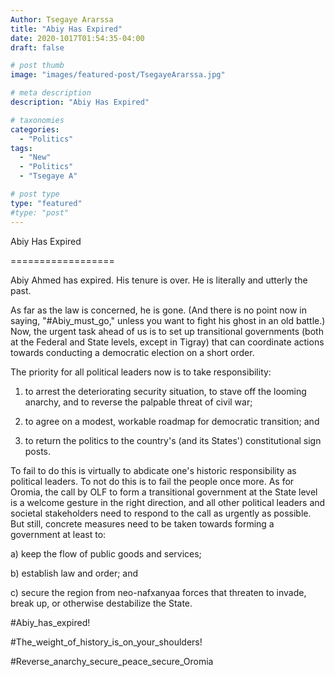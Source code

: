 ```yaml
---
Author: Tsegaye Ararssa
title: "Abiy Has Expired"
date: 2020-1017T01:54:35-04:00
draft: false

# post thumb
image: "images/featured-post/TsegayeArarssa.jpg"

# meta description
description: "Abiy Has Expired"

# taxonomies
categories: 
  - "Politics"
tags:
  - "New"
  - "Politics"
  - "Tsegaye A"

# post type
type: "featured"
#type: "post"
---
```


Abiy Has Expired

==================

Abiy Ahmed has expired. His tenure is over. He is literally and utterly the past.

As far as the law is concerned, he is gone. (And there is no point now in saying, "#Abiy_must_go," unless you want to fight his ghost in an old battle.)
Now, the urgent task ahead of us is to set up transitional governments (both at the Federal and State levels, except in Tigray) that can coordinate actions towards conducting a democratic election on a short order.

The priority for all political leaders now is to take responsibility:

1. to arrest the deteriorating security situation, to stave off the looming anarchy, and to reverse the palpable threat of civil war;

2. to agree on a modest, workable roadmap for democratic transition; and 

3. to return the politics to the country's (and its States') constitutional sign posts.

To fail to do this is virtually to abdicate one's historic responsibility as political leaders. To not do this is to fail the people once more.
As for Oromia, the call by OLF to form a transitional government at the State level is a welcome gesture in the right direction, and all other political leaders and societal stakeholders need to respond to the call as urgently as possible.
But still, concrete measures need to be taken towards forming a government at least to:

a) keep the flow of public goods and services;

b) establish law and order; and

c) secure the region from neo-nafxanyaa forces that threaten to invade, break up, or otherwise destabilize the State.

#Abiy_has_expired!

#The_weight_of_history_is_on_your_shoulders!

#Reverse_anarchy_secure_peace_secure_Oromia